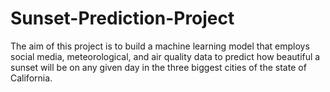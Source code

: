 # Sunset-Prediction-Project

The aim of this project is to build a machine learning model that employs social media, meteorological, and air quality data to predict how beautiful a sunset will be on any given day in the three biggest cities of the state of California.
